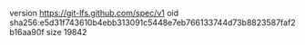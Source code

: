 version https://git-lfs.github.com/spec/v1
oid sha256:e5d31f743610b4ebb313091c5448e7eb766133744d73b8823587faf2b16aa90f
size 19842
